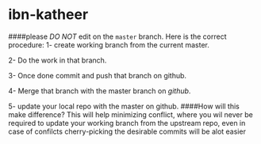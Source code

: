 # ibn-katheer
####please _DO NOT_ edit on the `master` branch.
Here is the correct procedure:
1- create working branch from the current master.

2- Do the work in that branch.

3- Once done commit and push that branch on github.

4- Merge that branch with the master branch on _*github*_.

5- update your local repo with the master on github.
####How will this make difference?
This will help minimizing conflict, where you wil never be required to update your working branch from the upstream repo,
even in case of confilcts cherry-picking the desirable commits will be alot easier
